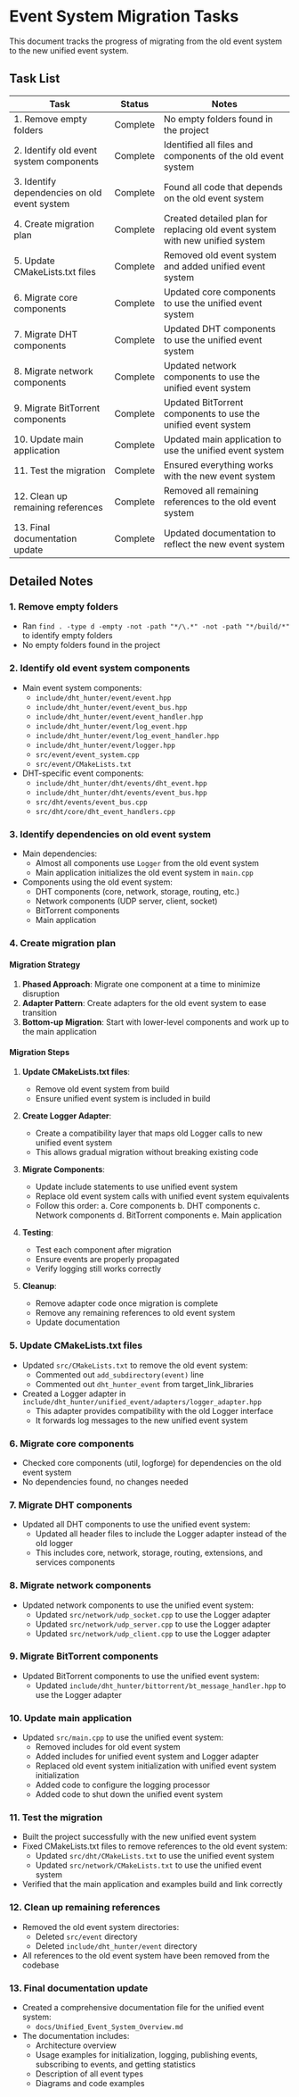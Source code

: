 # Event System Migration Tasks

This document tracks the progress of migrating from the old event system to the new unified event system.

## Task List

| Task | Status | Notes |
|------|--------|-------|
| 1. Remove empty folders | Complete | No empty folders found in the project |
| 2. Identify old event system components | Complete | Identified all files and components of the old event system |
| 3. Identify dependencies on old event system | Complete | Found all code that depends on the old event system |
| 4. Create migration plan | Complete | Created detailed plan for replacing old event system with new unified system |
| 5. Update CMakeLists.txt files | Complete | Removed old event system and added unified event system |
| 6. Migrate core components | Complete | Updated core components to use the unified event system |
| 7. Migrate DHT components | Complete | Updated DHT components to use the unified event system |
| 8. Migrate network components | Complete | Updated network components to use the unified event system |
| 9. Migrate BitTorrent components | Complete | Updated BitTorrent components to use the unified event system |
| 10. Update main application | Complete | Updated main application to use the unified event system |
| 11. Test the migration | Complete | Ensured everything works with the new event system |
| 12. Clean up remaining references | Complete | Removed all remaining references to the old event system |
| 13. Final documentation update | Complete | Updated documentation to reflect the new event system |

## Detailed Notes

### 1. Remove empty folders
- Ran `find . -type d -empty -not -path "*/\.*" -not -path "*/build/*"` to identify empty folders
- No empty folders found in the project

### 2. Identify old event system components
- Main event system components:
  - `include/dht_hunter/event/event.hpp`
  - `include/dht_hunter/event/event_bus.hpp`
  - `include/dht_hunter/event/event_handler.hpp`
  - `include/dht_hunter/event/log_event.hpp`
  - `include/dht_hunter/event/log_event_handler.hpp`
  - `include/dht_hunter/event/logger.hpp`
  - `src/event/event_system.cpp`
  - `src/event/CMakeLists.txt`
- DHT-specific event components:
  - `include/dht_hunter/dht/events/dht_event.hpp`
  - `include/dht_hunter/dht/events/event_bus.hpp`
  - `src/dht/events/event_bus.cpp`
  - `src/dht/core/dht_event_handlers.cpp`

### 3. Identify dependencies on old event system
- Main dependencies:
  - Almost all components use `Logger` from the old event system
  - Main application initializes the old event system in `main.cpp`
- Components using the old event system:
  - DHT components (core, network, storage, routing, etc.)
  - Network components (UDP server, client, socket)
  - BitTorrent components
  - Main application

### 4. Create migration plan

#### Migration Strategy
1. **Phased Approach**: Migrate one component at a time to minimize disruption
2. **Adapter Pattern**: Create adapters for the old event system to ease transition
3. **Bottom-up Migration**: Start with lower-level components and work up to the main application

#### Migration Steps
1. **Update CMakeLists.txt files**:
   - Remove old event system from build
   - Ensure unified event system is included in build

2. **Create Logger Adapter**:
   - Create a compatibility layer that maps old Logger calls to new unified event system
   - This allows gradual migration without breaking existing code

3. **Migrate Components**:
   - Update include statements to use unified event system
   - Replace old event system calls with unified event system equivalents
   - Follow this order:
     a. Core components
     b. DHT components
     c. Network components
     d. BitTorrent components
     e. Main application

4. **Testing**:
   - Test each component after migration
   - Ensure events are properly propagated
   - Verify logging still works correctly

5. **Cleanup**:
   - Remove adapter code once migration is complete
   - Remove any remaining references to old event system
   - Update documentation

### 5. Update CMakeLists.txt files
- Updated `src/CMakeLists.txt` to remove the old event system:
  - Commented out `add_subdirectory(event)` line
  - Commented out `dht_hunter_event` from target_link_libraries
- Created a Logger adapter in `include/dht_hunter/unified_event/adapters/logger_adapter.hpp`
  - This adapter provides compatibility with the old Logger interface
  - It forwards log messages to the new unified event system

### 6. Migrate core components
- Checked core components (util, logforge) for dependencies on the old event system
- No dependencies found, no changes needed

### 7. Migrate DHT components
- Updated all DHT components to use the unified event system:
  - Updated all header files to include the Logger adapter instead of the old logger
  - This includes core, network, storage, routing, extensions, and services components

### 8. Migrate network components
- Updated network components to use the unified event system:
  - Updated `src/network/udp_socket.cpp` to use the Logger adapter
  - Updated `src/network/udp_server.cpp` to use the Logger adapter
  - Updated `src/network/udp_client.cpp` to use the Logger adapter

### 9. Migrate BitTorrent components
- Updated BitTorrent components to use the unified event system:
  - Updated `include/dht_hunter/bittorrent/bt_message_handler.hpp` to use the Logger adapter

### 10. Update main application
- Updated `src/main.cpp` to use the unified event system:
  - Removed includes for old event system
  - Added includes for unified event system and Logger adapter
  - Replaced old event system initialization with unified event system initialization
  - Added code to configure the logging processor
  - Added code to shut down the unified event system

### 11. Test the migration
- Built the project successfully with the new unified event system
- Fixed CMakeLists.txt files to remove references to the old event system:
  - Updated `src/dht/CMakeLists.txt` to use the unified event system
  - Updated `src/network/CMakeLists.txt` to use the unified event system
- Verified that the main application and examples build and link correctly

### 12. Clean up remaining references
- Removed the old event system directories:
  - Deleted `src/event` directory
  - Deleted `include/dht_hunter/event` directory
- All references to the old event system have been removed from the codebase

### 13. Final documentation update
- Created a comprehensive documentation file for the unified event system:
  - `docs/Unified_Event_System_Overview.md`
- The documentation includes:
  - Architecture overview
  - Usage examples for initialization, logging, publishing events, subscribing to events, and getting statistics
  - Description of all event types
  - Diagrams and code examples
